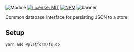 ![Module](https://img.shields.io/badge/%40platform-fs.db-%23EA4E7E.svg)
[![License: MIT](https://img.shields.io/badge/license-MIT-blue.svg)](https://opensource.org/licenses/MIT)
[![NPM](https://img.shields.io/npm/v/@platform/fs.db.svg?colorB=blue&style=flat)](https://www.npmjs.com/package/@platform/fs.db)
![banner](https://uih.sfo2.digitaloceanspaces.com/%40platform/repo-banners/fs.db.png)

Common database interface for persisting JSON to a store.

## Setup

    yarn add @platform/fs.db



<p>&nbsp;<p>
<p>&nbsp;<p>




